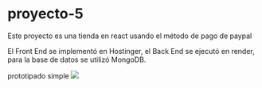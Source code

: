 # proyecto-5
Este proyecto es una tienda en react usando el método de pago de paypal

El Front End se implementó en Hostinger, el Back End se ejecutó en render, para la base de datos se utilizó MongoDB.

prototipado simple
![](https://github.com/bleon27/proyecto-5/blob/main/prototipado%20simple.png)